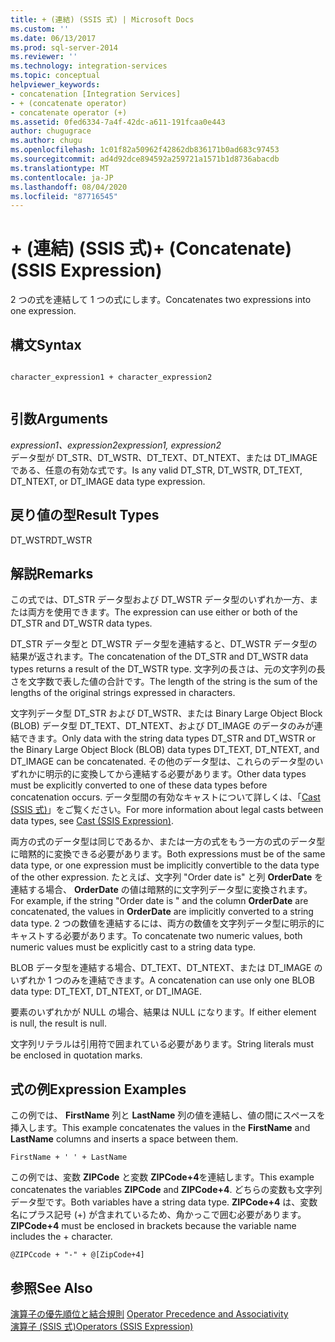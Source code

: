 ```yaml
---
title: + (連結) (SSIS 式) | Microsoft Docs
ms.custom: ''
ms.date: 06/13/2017
ms.prod: sql-server-2014
ms.reviewer: ''
ms.technology: integration-services
ms.topic: conceptual
helpviewer_keywords:
- concatenation [Integration Services]
- + (concatenate operator)
- concatenate operator (+)
ms.assetid: 0fed6334-7a4f-42dc-a611-191fcaa0e443
author: chugugrace
ms.author: chugu
ms.openlocfilehash: 1c01f82a50962f42862db836171b0ad683c97453
ms.sourcegitcommit: ad4d92dce894592a259721a1571b1d8736abacdb
ms.translationtype: MT
ms.contentlocale: ja-JP
ms.lasthandoff: 08/04/2020
ms.locfileid: "87716545"
---
```

# <a name="-concatenate-ssis-expression"></a><span data-ttu-id="30c8e-102">+ (連結) (SSIS 式)</span><span class="sxs-lookup"><span data-stu-id="30c8e-102">+ (Concatenate) (SSIS Expression)</span></span>
  <span data-ttu-id="30c8e-103">2 つの式を連結して 1 つの式にします。</span><span class="sxs-lookup"><span data-stu-id="30c8e-103">Concatenates two expressions into one expression.</span></span>  
  
## <a name="syntax"></a><span data-ttu-id="30c8e-104">構文</span><span class="sxs-lookup"><span data-stu-id="30c8e-104">Syntax</span></span>  
  
```  
  
character_expression1 + character_expression2  
  
```  
  
## <a name="arguments"></a><span data-ttu-id="30c8e-105">引数</span><span class="sxs-lookup"><span data-stu-id="30c8e-105">Arguments</span></span>  
 <span data-ttu-id="30c8e-106">*expression1、expression2*</span><span class="sxs-lookup"><span data-stu-id="30c8e-106">*expression1, expression2*</span></span>  
 <span data-ttu-id="30c8e-107">データ型が DT_STR、DT_WSTR、DT_TEXT、DT_NTEXT、または DT_IMAGE である、任意の有効な式です。</span><span class="sxs-lookup"><span data-stu-id="30c8e-107">Is any valid DT_STR, DT_WSTR, DT_TEXT, DT_NTEXT, or DT_IMAGE data type expression.</span></span>  
  
## <a name="result-types"></a><span data-ttu-id="30c8e-108">戻り値の型</span><span class="sxs-lookup"><span data-stu-id="30c8e-108">Result Types</span></span>  
 <span data-ttu-id="30c8e-109">DT_WSTR</span><span class="sxs-lookup"><span data-stu-id="30c8e-109">DT_WSTR</span></span>  
  
## <a name="remarks"></a><span data-ttu-id="30c8e-110">解説</span><span class="sxs-lookup"><span data-stu-id="30c8e-110">Remarks</span></span>  
 <span data-ttu-id="30c8e-111">この式では、DT_STR データ型および DT_WSTR データ型のいずれか一方、または両方を使用できます。</span><span class="sxs-lookup"><span data-stu-id="30c8e-111">The expression can use either or both of the DT_STR and DT_WSTR data types.</span></span>  
  
 <span data-ttu-id="30c8e-112">DT_STR データ型と DT_WSTR データ型を連結すると、DT_WSTR データ型の結果が返されます。</span><span class="sxs-lookup"><span data-stu-id="30c8e-112">The concatenation of the DT_STR and DT_WSTR data types returns a result of the DT_WSTR type.</span></span> <span data-ttu-id="30c8e-113">文字列の長さは、元の文字列の長さを文字数で表した値の合計です。</span><span class="sxs-lookup"><span data-stu-id="30c8e-113">The length of the string is the sum of the lengths of the original strings expressed in characters.</span></span>  
  
 <span data-ttu-id="30c8e-114">文字列データ型 DT_STR および DT_WSTR、または Binary Large Object Block (BLOB) データ型 DT_TEXT、DT_NTEXT、および DT_IMAGE のデータのみが連結できます。</span><span class="sxs-lookup"><span data-stu-id="30c8e-114">Only data with the string data types DT_STR and DT_WSTR or the Binary Large Object Block (BLOB) data types DT_TEXT, DT_NTEXT, and DT_IMAGE can be concatenated.</span></span> <span data-ttu-id="30c8e-115">その他のデータ型は、これらのデータ型のいずれかに明示的に変換してから連結する必要があります。</span><span class="sxs-lookup"><span data-stu-id="30c8e-115">Other data types must be explicitly converted to one of these data types before concatenation occurs.</span></span> <span data-ttu-id="30c8e-116">データ型間の有効なキャストについて詳しくは、「[Cast &#40;SSIS 式&#41;](cast-ssis-expression.md)」をご覧ください。</span><span class="sxs-lookup"><span data-stu-id="30c8e-116">For more information about legal casts between data types, see [Cast &#40;SSIS Expression&#41;](cast-ssis-expression.md).</span></span>  
  
 <span data-ttu-id="30c8e-117">両方の式のデータ型は同じであるか、または一方の式をもう一方の式のデータ型に暗黙的に変換できる必要があります。</span><span class="sxs-lookup"><span data-stu-id="30c8e-117">Both expressions must be of the same data type, or one expression must be implicitly convertible to the data type of the other expression.</span></span> <span data-ttu-id="30c8e-118">たとえば、文字列 "Order date is" と列 **OrderDate** を連結する場合、 **OrderDate** の値は暗黙的に文字列データ型に変換されます。</span><span class="sxs-lookup"><span data-stu-id="30c8e-118">For example, if the string "Order date is " and the column **OrderDate** are concatenated, the values in **OrderDate** are implicitly converted to a string data type.</span></span> <span data-ttu-id="30c8e-119">2 つの数値を連結するには、両方の数値を文字列データ型に明示的にキャストする必要があります。</span><span class="sxs-lookup"><span data-stu-id="30c8e-119">To concatenate two numeric values, both numeric values must be explicitly cast to a string data type.</span></span>  
  
 <span data-ttu-id="30c8e-120">BLOB データ型を連結する場合、DT_TEXT、DT_NTEXT、または DT_IMAGE のいずれか 1 つのみを連結できます。</span><span class="sxs-lookup"><span data-stu-id="30c8e-120">A concatenation can use only one BLOB data type: DT_TEXT, DT_NTEXT, or DT_IMAGE.</span></span>  
  
 <span data-ttu-id="30c8e-121">要素のいずれかが NULL の場合、結果は NULL になります。</span><span class="sxs-lookup"><span data-stu-id="30c8e-121">If either element is null, the result is null.</span></span>  
  
 <span data-ttu-id="30c8e-122">文字列リテラルは引用符で囲まれている必要があります。</span><span class="sxs-lookup"><span data-stu-id="30c8e-122">String literals must be enclosed in quotation marks.</span></span>  
  
## <a name="expression-examples"></a><span data-ttu-id="30c8e-123">式の例</span><span class="sxs-lookup"><span data-stu-id="30c8e-123">Expression Examples</span></span>  
 <span data-ttu-id="30c8e-124">この例では、 **FirstName** 列と **LastName** 列の値を連結し、値の間にスペースを挿入します。</span><span class="sxs-lookup"><span data-stu-id="30c8e-124">This example concatenates the values in the **FirstName** and **LastName** columns and inserts a space between them.</span></span>  
  
```  
FirstName + ' ' + LastName  
```  
  
 <span data-ttu-id="30c8e-125">この例では、変数 **ZIPCode** と変数 **ZIPCode+4**を連結します。</span><span class="sxs-lookup"><span data-stu-id="30c8e-125">This example concatenates the variables **ZIPCode** and **ZIPCode+4**.</span></span> <span data-ttu-id="30c8e-126">どちらの変数も文字列データ型です。</span><span class="sxs-lookup"><span data-stu-id="30c8e-126">Both variables have a string data type.</span></span> <span data-ttu-id="30c8e-127">**ZIPCode+4** は、変数名にプラス記号 (+) が含まれているため、角かっこで囲む必要があります。</span><span class="sxs-lookup"><span data-stu-id="30c8e-127">**ZIPCode+4** must be enclosed in brackets because the variable name includes the + character.</span></span>  
  
```  
@ZIPCcode + "-" + @[ZipCode+4]  
```  
  
## <a name="see-also"></a><span data-ttu-id="30c8e-128">参照</span><span class="sxs-lookup"><span data-stu-id="30c8e-128">See Also</span></span>  
 <span data-ttu-id="30c8e-129">[演算子の優先順位と結合規則](operator-precedence-and-associativity.md) </span><span class="sxs-lookup"><span data-stu-id="30c8e-129">[Operator Precedence and Associativity](operator-precedence-and-associativity.md) </span></span>  
 [<span data-ttu-id="30c8e-130">演算子 &#40;SSIS 式&#41;</span><span class="sxs-lookup"><span data-stu-id="30c8e-130">Operators &#40;SSIS Expression&#41;</span></span>](operators-ssis-expression.md)  
  
  
